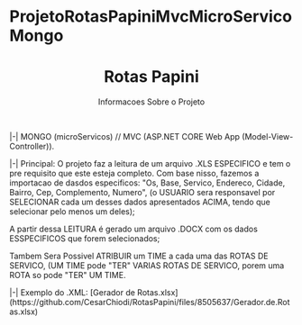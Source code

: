 # ProjetoRotasPapiniMvcMicroServicoMongo
<h1 align="center"> Rotas Papini</h1>

<p align="center">Informacoes Sobre o Projeto</p>
</br>
<p>
  |-| MONGO (microServicos) // MVC (ASP.NET CORE Web App (Model-View-Controller)).
  </p>
  <p>
  |-| Principal: O projeto faz a leitura de um arquivo .XLS ESPECIFICO e tem o pre requisito que este esteja completo.
    Com base nisso, fazemos a importacao de dasdos especificos: "Os, Base, Servico, Endereco, Cidade, Bairro, Cep, Complemento, Numero",
    (o USUARIO sera responsavel por SELECIONAR cada um desses dados apresentados ACIMA, tendo que selecionar pelo menos um deles);
</p>
<p>
      A partir dessa LEITURA é gerado um arquivo .DOCX com os dados ESSPECIFICOS que forem selecionados;  
<p>
<p>
      Tambem Sera Possivel ATRIBUIR um TIME a cada uma das ROTAS DE SERVICO, (UM TIME pode "TER" VARIAS ROTAS DE SERVICO, porem uma ROTA so pode "TER" UM TIME.
</p>
<p>
  |-| Exemplo do .XML: [Gerador de Rotas.xlsx](https://github.com/CesarChiodi/RotasPapini/files/8505637/Gerador.de.Rotas.xlsx)
</p>


